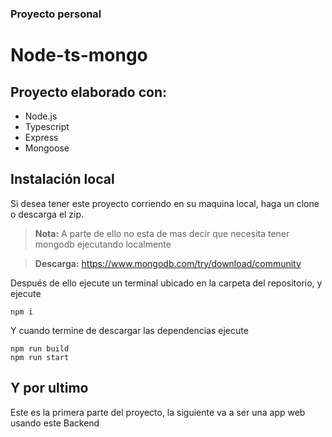 
### Proyecto personal
# Node-ts-mongo

## Proyecto elaborado con:
- Node.js
- Typescript
- Express
- Mongoose

## Instalación local
Si desea tener este proyecto corriendo en su maquina local, haga un clone o descarga el zip.
> **Nota:** A parte de ello no esta de mas decir que necesita tener mongodb ejecutando localmente

> **Descarga:** https://www.mongodb.com/try/download/community

Después de ello ejecute un terminal ubicado en la carpeta del repositorio, y ejecute

```
npm i
```

Y cuando termine de descargar las dependencias ejecute

```
npm run build
npm run start
```

## Y por ultimo
Este es la primera parte del proyecto, la siguiente va a ser una app web usando este Backend
